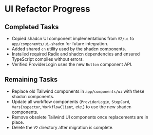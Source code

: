 # UI Refactor Progress

## Completed Tasks

- Copied shadcn UI component implementations from `V2/ui` to `app/components/ui-shadcn` for future integration.
- Added shared `cn` utility used by the shadcn components.
- Installed required Radix and shadcn dependencies and ensured TypeScript compiles without errors.
- Verified ProviderLogin uses the new `Button` component API.

## Remaining Tasks

- Replace old Tailwind components in `app/components/ui` with these shadcn components.
- Update all workflow components (`ProviderLogin`, `StepCard`, `VarsInspector`, `WorkflowClient`, etc.) to use the new shadcn components.
- Remove obsolete Tailwind UI components once replacements are in place.
- Delete the `V2` directory after migration is complete.

